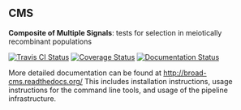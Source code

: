 ## CMS

**Composite of Multiple Signals**: tests for selection in meiotically recombinant populations

[![Travis CI Status](https://travis-ci.org/broadinstitute/cms.svg?branch=master)](https://travis-ci.org/broadinstitute/cms)
[![Coverage Status](https://coveralls.io/repos/broadinstitute/cms/badge.svg?branch=master)](https://coveralls.io/r/broadinstitute/cms)
[![Documentation Status](https://readthedocs.org/projects/broad-cms/badge/?version=latest)](https://readthedocs.org/projects/broad-cms/?badge=latest)

More detailed documentation can be found at http://broad-cms.readthedocs.org/
This includes installation instructions,
usage instructions for the command line tools,
and usage of the pipeline infrastructure.
